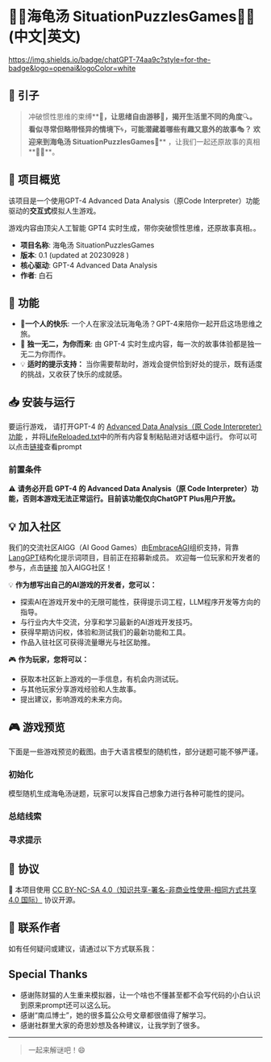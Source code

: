# 🐢🌻海龟汤 SituationPuzzlesGames🐢🌻(中文|英文)

https://img.shields.io/badge/chatGPT-74aa9c?style=for-the-badge&logo=openai&logoColor=white

## 🌟 引子

> 冲破惯性思维的束缚**🔗**，让思绪自由游移🎈，揭开生活里不同的角度**🔍**。
> 看似寻常但略带怪异的情境下**🌀**，可能潜藏着哪些有趣又意外的故事**🎭**？
> 欢迎来到海龟汤 SituationPuzzlesGames**🐢** ，让我们一起还原故事的真相**🕵️‍♀️**。
> 

## 🌈 项目概览

该项目是一个使用GPT-4 Advanced Data Analysis（原Code Interpreter）功能驱动的**交互式**模拟人生游戏。

游戏内容由顶尖人工智能 GPT4 实时生成，带你突破惯性思维，还原故事真相。。

- **项目名称**: 海龟汤 SituationPuzzlesGames
- **版本**: 0.1 (updated at 20230928 )
- **核心驱动**: GPT-4 Advanced Data Analysis
- **作者**: 白石

## 🚀 功能

- 🎤**一个人的快乐**: 一个人在家没法玩海龟汤？GPT-4来陪你一起开启这场思维之旅。
- 🦄 **独一无二，为你而来**: 由 GPT-4 实时生成内容，每一次的故事体验都是独一无二为你而作。
- 💡 **适时的提示支持：** 当你需要帮助时，游戏会提供恰到好处的提示，既有适度的挑战，又收获了快乐的成就感。

## 📥 安装与运行

要运行游戏， 请打开GPT-4 的 [Advanced Data Analysis（原 Code Interpreter）功能](https://chat.openai.com/?model=gpt-4-code-interpreter)
，并将[LifeReloaded.txt](https://github.com/hamutama/LifeReloaded/blob/main/LifeReloaded.txt)中的所有内容复制粘贴进对话框中运行。
你可以可以点击[链接](https://chat.openai.com/share/24f85e33-89a5-43be-aa8a-ee7da739c38a)查看prompt

### 前置条件

⚠️ **请务必开启 GPT-4 的 Advanced Data Analysis（原 Code Interpreter）功能，否则本游戏无法正常运行。目前该功能仅向ChatGPT Plus用户开放。**

## 💡 加入社区

我们的交流社区AIGG（AI Good Games）由[EmbraceAGI](https://github.com/EmbraceAGI)组织支持，背靠[LangGPT](https://github.com/yzfly/LangGPT)结构化提示词项目，目前正在招募新成员。
欢迎每一位玩家和开发者的参与，点击[链接](https://ubdnzdt3m9.feishu.cn/wiki/PqXxw0Sa7iRCUUksuaDcEWDin5g?from=from_copylink)
加入AIGG社区！

💡 **作为想写出自己的AI游戏的开发者，您可以：**

- 探索AI在游戏开发中的无限可能性，获得提示词工程，LLM程序开发等方向的指导。
- 与行业内大牛交流，分享和学习最新的AI游戏开发技巧。
- 获得早期访问权，体验和测试我们的最新功能和工具。
- 作品入驻社区可获得流量曝光与社区助推。

🎮 **作为玩家，您将可以：**

- 获取本社区新上游戏的一手信息，有机会内测试玩。
- 与其他玩家分享游戏经验和人生故事。
- 提出建议，影响游戏的未来方向。

## 🎮 游戏预览

下面是一些游戏预览的截图。由于大语言模型的随机性，部分谜题可能不够严谨。

### 初始化

模型随机生成海龟汤谜题，玩家可以发挥自己想象力进行各种可能性的提问。



### 总结线索


### 寻求提示



## 📜 协议

🔗 本项目使用 [CC BY-NC-SA 4.0（知识共享-署名-非商业性使用-相同方式共享 4.0 国际）](https://creativecommons.org/licenses/by-nc-sa/4.0/deed.zh) 协议开源。

## 💌 联系作者

如有任何疑问或建议，请通过以下方式联系我：

## Special Thanks

- 感谢陈财猫的人生重来模拟器，让一个啥也不懂甚至都不会写代码的小白认识到原来prompt还可以这么玩。
- 感谢“南瓜博士”，她的很多篇公众号文章都很值得了解学习。
- 感谢社群里大家的奇思妙想及各种建议，让我学到了很多。

---

> 一起来解谜吧！😄
>
